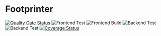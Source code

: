 # Footprinter

[![Quality Gate Status](https://sonarcloud.io/api/project_badges/measure?project=swsnu_swppfall2022-team5&metric=alert_status)](https://sonarcloud.io/summary/new_code?id=swsnu_swppfall2022-team5)
![Frontend Test](https://github.com/swsnu/swppfall2022-team5/actions/workflows/frontend-build.yaml/badge.svg) ![Frontend Build](https://github.com/swsnu/swppfall2022-team5/actions/workflows/frontend-test.yaml/badge.svg)
![Backend Test](https://github.com/swsnu/swppfall2022-team5/actions/workflows/backend-lint.yaml/badge.svg) ![Backend Test](https://github.com/swsnu/swppfall2022-team5/actions/workflows/backend-test.yaml/badge.svg)
[![Coverage Status](https://coveralls.io/repos/github/swsnu/swppfall2022-team5/badge.svg?branch=main)](https://coveralls.io/github/swsnu/swppfall2022-team5?branch=main)
